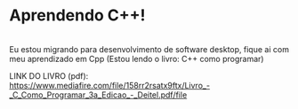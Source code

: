 # Aprendendo C++! 
<br>
Eu estou migrando para desenvolvimento de software desktop, fique ai com meu aprendizado em Cpp 
(Estou lendo o livro: C++ como programar)

LINK DO LIVRO (pdf): https://www.mediafire.com/file/158rr2rsatx9ftx/Livro_-_C_Como_Programar_3a_Edicao_-_Deitel.pdf/file
